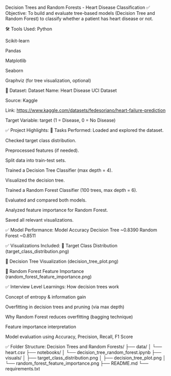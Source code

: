  Decision Trees and Random Forests - Heart Disease Classification
✅ Objective:
To build and evaluate tree-based models (Decision Tree and Random Forest) to classify whether a patient has heart disease or not.

🛠️ Tools Used:
Python

Scikit-learn

Pandas

Matplotlib

Seaborn

Graphviz (for tree visualization, optional)

📂 Dataset:
Dataset Name: Heart Disease UCI Dataset

Source: Kaggle

Link: https://www.kaggle.com/datasets/fedesoriano/heart-failure-prediction

Target Variable: target (1 = Disease, 0 = No Disease)

✅ Project Highlights:
🎯 Tasks Performed:
Loaded and explored the dataset.

Checked target class distribution.

Preprocessed features (if needed).

Split data into train-test sets.

Trained a Decision Tree Classifier (max depth = 4).

Visualized the decision tree.

Trained a Random Forest Classifier (100 trees, max depth = 6).

Evaluated and compared both models.

Analyzed feature importance for Random Forest.

Saved all relevant visualizations.

✅ Model Performance:
Model	Accuracy
Decision Tree	~0.8390
Random Forest	~0.8511

✅ Visualizations Included:
🎨 Target Class Distribution (target_class_distribution.png)

🎨 Decision Tree Visualization (decision_tree_plot.png)

🎨 Random Forest Feature Importance (random_forest_feature_importance.png)

✅ Interview Level Learnings:
How decision trees work

Concept of entropy & information gain

Overfitting in decision trees and pruning (via max depth)

Why Random Forest reduces overfitting (bagging technique)

Feature importance interpretation

Model evaluation using Accuracy, Precision, Recall, F1 Score

✅ Folder Structure:
Decision Trees and Random Forests/
├── data/
│   └── heart.csv
├── notebooks/
│   └── decision_tree_random_forest.ipynb
├── visuals/
│   ├── target_class_distribution.png
│   ├── decision_tree_plot.png
│   └── random_forest_feature_importance.png
├── README.md
└── requirements.txt
